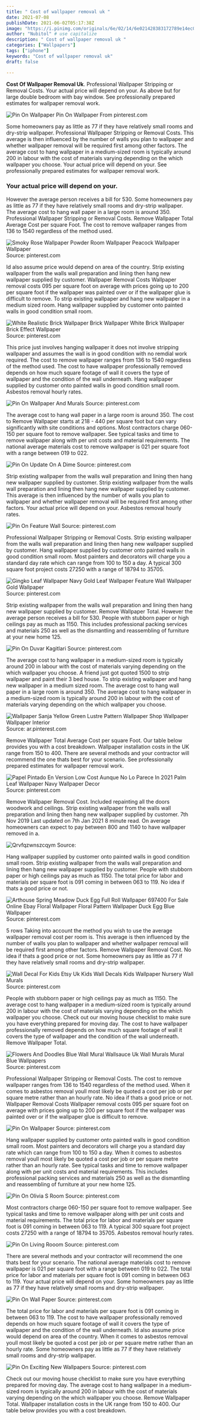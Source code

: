 ```yaml
---
title: " Cost of wallpaper removal uk "
date: 2021-07-08
publishDate: 2021-06-02T05:17:38Z
image: "https://i.pinimg.com/originals/6e/02/14/6e021428383172789e14ec0508bb70fd.jpg"
author: "Nubitol" # use capitalize
description: " Cost of wallpaper removal uk "
categories: ["Wallpapers"]
tags: ["iphone"]
keywords: "Cost of wallpaper removal uk"
draft: false

---
```



**Cost Of Wallpaper Removal Uk**. Professional Wallpaper Stripping or Removal Costs. Your actual price will depend on your. As above but for large double bedroom with bay window. See professionally prepared estimates for wallpaper removal work.

![Pin On Wallpaper](https://i.pinimg.com/originals/72/ac/1b/72ac1b898e0756d979b1c173b4bf5dea.jpg "Pin On Wallpaper")
Pin On Wallpaper From pinterest.com


Some homeowners pay as little as 77 if they have relatively small rooms and dry-strip wallpaper. Professional Wallpaper Stripping or Removal Costs. This average is then influenced by the number of walls you plan to wallpaper and whether wallpaper removal will be required first among other factors. The average cost to hang wallpaper in a medium-sized room is typically around 200 in labour with the cost of materials varying depending on the which wallpaper you choose. Your actual price will depend on your. See professionally prepared estimates for wallpaper removal work.

### Your actual price will depend on your.

However the average person receives a bill for 530. Some homeowners pay as little as 77 if they have relatively small rooms and dry-strip wallpaper. The average cost to hang wall paper in a large room is around 350. Professional Wallpaper Stripping or Removal Costs. Remove Wallpaper Total Average Cost per square Foot. The cost to remove wallpaper ranges from 136 to 1540 regardless of the method used.


![Smoky Rose Wallpaper Powder Room Wallpaper Peacock Wallpaper Wallpaper](https://i.pinimg.com/736x/29/02/f2/2902f218685df87d21f94a8d3c6f7730.jpg "Smoky Rose Wallpaper Powder Room Wallpaper Peacock Wallpaper Wallpaper")
Source: pinterest.com

Id also assume price would depend on area of the country. Strip existing wallpaper from the walls wall preparation and lining then hang new wallpaper supplied by customer. Wallpaper Removal Costs Wallpaper removal costs 095 per square foot on average with prices going up to 200 per square foot if the wallpaper was painted over or if the wallpaper glue is difficult to remove. To strip existing wallpaper and hang new wallpaper in a medium sized room. Hang wallpaper supplied by customer onto painted walls in good condition small room.

![White Realistic Brick Wallpaper Brick Wallpaper White Brick Wallpaper Brick Effect Wallpaper](https://i.pinimg.com/originals/0f/3d/3d/0f3d3d36d53f16ad07d002733491116b.jpg "White Realistic Brick Wallpaper Brick Wallpaper White Brick Wallpaper Brick Effect Wallpaper")
Source: pinterest.com

This price just involves hanging wallpaper it does not involve stripping wallpaper and assumes the wall is in good condition with no remdial work required. The cost to remove wallpaper ranges from 136 to 1540 regardless of the method used. The cost to have wallpaper professionally removed depends on how much square footage of wall it covers the type of wallpaper and the condition of the wall underneath. Hang wallpaper supplied by customer onto painted walls in good condition small room. Asbestos removal hourly rates.

![Pin On Wallpaper And Murals](https://i.pinimg.com/originals/8e/9c/f4/8e9cf431a043ec1902bda1a659e5b507.jpg "Pin On Wallpaper And Murals")
Source: pinterest.com

The average cost to hang wall paper in a large room is around 350. The cost to Remove Wallpaper starts at 218 - 440 per square foot but can vary significantly with site conditions and options. Most contractors charge 060-150 per square foot to remove wallpaper. See typical tasks and time to remove wallpaper along with per unit costs and material requirements. The national average materials cost to remove wallpaper is 021 per square foot with a range between 019 to 022.

![Pin On Update On A Dime](https://i.pinimg.com/originals/66/35/0b/66350b18bafd434f77a72b70a4437197.jpg "Pin On Update On A Dime")
Source: pinterest.com

Strip existing wallpaper from the walls wall preparation and lining then hang new wallpaper supplied by customer. Strip existing wallpaper from the walls wall preparation and lining then hang new wallpaper supplied by customer. This average is then influenced by the number of walls you plan to wallpaper and whether wallpaper removal will be required first among other factors. Your actual price will depend on your. Asbestos removal hourly rates.

![Pin On Feature Wall](https://i.pinimg.com/originals/70/49/2a/70492afbb5c8b17ecaeec966fd04c0e3.jpg "Pin On Feature Wall")
Source: pinterest.com

Professional Wallpaper Stripping or Removal Costs. Strip existing wallpaper from the walls wall preparation and lining then hang new wallpaper supplied by customer. Hang wallpaper supplied by customer onto painted walls in good condition small room. Most painters and decorators will charge you a standard day rate which can range from 100 to 150 a day. A typical 300 square foot project costs 27250 with a range of 18794 to 35705.

![Gingko Leaf Wallpaper Navy Gold Leaf Wallpaper Feature Wall Wallpaper Gold Wallpaper](https://i.pinimg.com/736x/57/0f/c5/570fc595c422edf1a228248c5a395494.jpg "Gingko Leaf Wallpaper Navy Gold Leaf Wallpaper Feature Wall Wallpaper Gold Wallpaper")
Source: pinterest.com

Strip existing wallpaper from the walls wall preparation and lining then hang new wallpaper supplied by customer. Remove Wallpaper Total. However the average person receives a bill for 530. People with stubborn paper or high ceilings pay as much as 1150. This includes professional packing services and materials 250 as well as the dismantling and reassembling of furniture at your new home 125.

![Pin On Duvar Kagitlari](https://i.pinimg.com/originals/94/f9/18/94f9183d9db984156e92cb3ba1431977.jpg "Pin On Duvar Kagitlari")
Source: pinterest.com

The average cost to hang wallpaper in a medium-sized room is typically around 200 in labour with the cost of materials varying depending on the which wallpaper you choose. A friend just got quoted 1500 to strip wallpaper and paint their 3 bed house. To strip existing wallpaper and hang new wallpaper in a medium sized room. The average cost to hang wall paper in a large room is around 350. The average cost to hang wallpaper in a medium-sized room is typically around 200 in labour with the cost of materials varying depending on the which wallpaper you choose.

![Wallpaper Sanja Yellow Green Lustre Pattern Wallpaper Shop Wallpaper Wallpaper Interior](https://i.pinimg.com/originals/49/a6/ff/49a6ff69b2151609531e364a3a4f05d8.jpg "Wallpaper Sanja Yellow Green Lustre Pattern Wallpaper Shop Wallpaper Wallpaper Interior")
Source: ar.pinterest.com

Remove Wallpaper Total Average Cost per square Foot. Our table below provides you with a cost breakdown. Wallpaper installation costs in the UK range from 150 to 400. There are several methods and your contractor will recommend the one thats best for your scenario. See professionally prepared estimates for wallpaper removal work.

![Papel Pintado En Version Low Cost Aunque No Lo Parece In 2021 Palm Leaf Wallpaper Navy Wallpaper Decor](https://i.pinimg.com/474x/90/b3/75/90b3759574610b948d3c5ef22650e943.jpg "Papel Pintado En Version Low Cost Aunque No Lo Parece In 2021 Palm Leaf Wallpaper Navy Wallpaper Decor")
Source: pinterest.com

Remove Wallpaper Removal Cost. Included repainting all the doors woodwork and ceilings. Strip existing wallpaper from the walls wall preparation and lining then hang new wallpaper supplied by customer. 7th Nov 2019 Last updated on 7th Jan 2021 8 minute read. On average homeowners can expect to pay between 800 and 1140 to have wallpaper removed in a.

![Qrvfqzwnszcqym](https://i.pinimg.com/736x/e4/83/f8/e483f83db2f9328d92c5208574d3f086.jpg "Qrvfqzwnszcqym")
Source: 

Hang wallpaper supplied by customer onto painted walls in good condition small room. Strip existing wallpaper from the walls wall preparation and lining then hang new wallpaper supplied by customer. People with stubborn paper or high ceilings pay as much as 1150. The total price for labor and materials per square foot is 091 coming in between 063 to 119. No idea if thats a good price or not.

![Arthouse Spring Meadow Duck Egg Full Roll Wallpaper 697400 For Sale Online Ebay Floral Wallpaper Floral Pattern Wallpaper Duck Egg Blue Wallpaper](https://i.pinimg.com/originals/bd/94/5b/bd945b247a999ef7c733fd11bc07c7c0.jpg "Arthouse Spring Meadow Duck Egg Full Roll Wallpaper 697400 For Sale Online Ebay Floral Wallpaper Floral Pattern Wallpaper Duck Egg Blue Wallpaper")
Source: pinterest.com

5 rows Taking into account the method you wish to use the average wallpaper removal cost per room is. This average is then influenced by the number of walls you plan to wallpaper and whether wallpaper removal will be required first among other factors. Remove Wallpaper Removal Cost. No idea if thats a good price or not. Some homeowners pay as little as 77 if they have relatively small rooms and dry-strip wallpaper.

![Wall Decal For Kids Etsy Uk Kids Wall Decals Kids Wallpaper Nursery Wall Murals](https://i.pinimg.com/originals/37/ce/5f/37ce5f9a09b117c81ff0be702b477649.png "Wall Decal For Kids Etsy Uk Kids Wall Decals Kids Wallpaper Nursery Wall Murals")
Source: pinterest.com

People with stubborn paper or high ceilings pay as much as 1150. The average cost to hang wallpaper in a medium-sized room is typically around 200 in labour with the cost of materials varying depending on the which wallpaper you choose. Check out our moving house checklist to make sure you have everything prepared for moving day. The cost to have wallpaper professionally removed depends on how much square footage of wall it covers the type of wallpaper and the condition of the wall underneath. Remove Wallpaper Total.

![Flowers And Doodles Blue Wall Mural Wallsauce Uk Wall Murals Mural Blue Wallpapers](https://i.pinimg.com/564x/eb/f3/8c/ebf38cc7987a4e2d7ff2f91cacc955ce.jpg "Flowers And Doodles Blue Wall Mural Wallsauce Uk Wall Murals Mural Blue Wallpapers")
Source: pinterest.com

Professional Wallpaper Stripping or Removal Costs. The cost to remove wallpaper ranges from 136 to 1540 regardless of the method used. When it comes to asbestos removal youll most likely be quoted a cost per job or per square metre rather than an hourly rate. No idea if thats a good price or not. Wallpaper Removal Costs Wallpaper removal costs 095 per square foot on average with prices going up to 200 per square foot if the wallpaper was painted over or if the wallpaper glue is difficult to remove.

![Pin On Wallpaper](https://i.pinimg.com/originals/72/ac/1b/72ac1b898e0756d979b1c173b4bf5dea.jpg "Pin On Wallpaper")
Source: pinterest.com

Hang wallpaper supplied by customer onto painted walls in good condition small room. Most painters and decorators will charge you a standard day rate which can range from 100 to 150 a day. When it comes to asbestos removal youll most likely be quoted a cost per job or per square metre rather than an hourly rate. See typical tasks and time to remove wallpaper along with per unit costs and material requirements. This includes professional packing services and materials 250 as well as the dismantling and reassembling of furniture at your new home 125.

![Pin On Olivia S Room](https://i.pinimg.com/originals/32/45/c4/3245c49dd7467cc386605ef72ab3bad7.jpg "Pin On Olivia S Room")
Source: pinterest.com

Most contractors charge 060-150 per square foot to remove wallpaper. See typical tasks and time to remove wallpaper along with per unit costs and material requirements. The total price for labor and materials per square foot is 091 coming in between 063 to 119. A typical 300 square foot project costs 27250 with a range of 18794 to 35705. Asbestos removal hourly rates.

![Pin On Living Rooom](https://i.pinimg.com/564x/0c/67/fd/0c67fd4e5bab6e1bb7c8ebbc76ba5b0a.jpg "Pin On Living Rooom")
Source: pinterest.com

There are several methods and your contractor will recommend the one thats best for your scenario. The national average materials cost to remove wallpaper is 021 per square foot with a range between 019 to 022. The total price for labor and materials per square foot is 091 coming in between 063 to 119. Your actual price will depend on your. Some homeowners pay as little as 77 if they have relatively small rooms and dry-strip wallpaper.

![Pin On Wall Paper](https://i.pinimg.com/originals/1d/12/8d/1d128d066232b2921aceadd6e69f3a23.jpg "Pin On Wall Paper")
Source: pinterest.com

The total price for labor and materials per square foot is 091 coming in between 063 to 119. The cost to have wallpaper professionally removed depends on how much square footage of wall it covers the type of wallpaper and the condition of the wall underneath. Id also assume price would depend on area of the country. When it comes to asbestos removal youll most likely be quoted a cost per job or per square metre rather than an hourly rate. Some homeowners pay as little as 77 if they have relatively small rooms and dry-strip wallpaper.

![Pin On Exciting New Wallpapers](https://i.pinimg.com/originals/6e/02/14/6e021428383172789e14ec0508bb70fd.jpg "Pin On Exciting New Wallpapers")
Source: pinterest.com

Check out our moving house checklist to make sure you have everything prepared for moving day. The average cost to hang wallpaper in a medium-sized room is typically around 200 in labour with the cost of materials varying depending on the which wallpaper you choose. Remove Wallpaper Total. Wallpaper installation costs in the UK range from 150 to 400. Our table below provides you with a cost breakdown.

